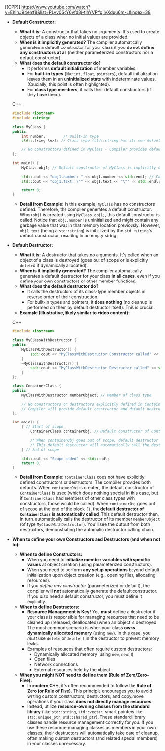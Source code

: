 [[CPP]]
https://www.youtube.com/watch?v=EhinJ94emf8&list=PLvv0ScY6vfd8j-tlhYVPYgiIyXduu6m-L&index=38


- **Default Constructor:**
    
    - **What it is:** A constructor that takes no arguments. It's used to create objects of a class when no initial values are provided.
    - **When is it implicitly generated?** The compiler automatically generates a default constructor for your class if you **do not define any constructors at all** (neither parameterized constructors nor a default constructor).
    - **What does the default constructor do?**
        - It performs **default initialization** of member variables.
        - For **built-in types** (like `int`, `float`, `pointers`), default initialization leaves them in an **uninitialized state** with indeterminate values. (Crucially, this point is often highlighted).
        - For **class type members**, it calls their default constructors (if they have them).
    
    C++
    
    ```cpp
    #include <iostream>
    #include <string>
    
    class MyClass {
    public:
        int number;        // Built-in type
        std::string text; // Class type (std::string has its own default constructor)
    
        // No constructors defined in MyClass - Compiler provides default constructor
    };
    
    int main() {
        MyClass obj1; // Default constructor of MyClass is implicitly called
    
        std::cout << "obj1.number: " << obj1.number << std::endl; // Could be garbage value!
        std::cout << "obj1.text: \"" << obj1.text << "\"" << std::endl;   // std::string default constructor called, likely empty string
    
        return 0;
    }
    ```
    
    - **Detail from Example:** In this example, `MyClass` has no constructors defined. Therefore, the compiler generates a default constructor. When `obj1` is created using `MyClass obj1;`, this default constructor is called. Notice that `obj1.number` is uninitialized and might contain any garbage value that was in that memory location previously. However, `obj1.text` (being a `std::string`) is initialized by the `std::string`'s default constructor, resulting in an empty string.
- **Default Destructor:**
    
    - **What it is:** A destructor that takes no arguments. It's called when an object of a class is destroyed (goes out of scope or is explicitly `delete`d if dynamically allocated).
    - **When is it implicitly generated?** The compiler automatically generates a default destructor for your class **in all cases**, even if you define your own constructors or other member functions.
    - **What does the default destructor do?**
        - It calls the destructors of its class-type member objects in reverse order of their construction.
        - For built-in types and pointers, it **does nothing** (no cleanup is performed on them by default destructor itself). This is crucial.
    - **Example (Illustrative, likely similar to video content):**
    
    C++
    
    ```cpp
    #include <iostream>
    
    class MyClassWithDestructor {
    public:
        MyClassWithDestructor() {
            std::cout << "MyClassWithDestructor Constructor called" << std::endl;
        }
        ~MyClassWithDestructor() {
            std::cout << "MyClassWithDestructor Destructor called" << std::endl;
        }
    };
    
    class ContainerClass {
    public:
        MyClassWithDestructor memberObject; // Member of class type
    
        // No constructors or destructors explicitly defined in ContainerClass
        // Compiler will provide default constructor and default destructor for ContainerClass
    };
    
    int main() {
        { // Start of scope
            ContainerClass containerObj; // Default constructor of ContainerClass called
    
            // When containerObj goes out of scope, default destructor of ContainerClass is called.
            // This default destructor will automatically call the destructor of memberObject.
        } // End of scope
    
        std::cout << "Scope ended" << std::endl;
        return 0;
    }
    ```
    
    - **Detail from Example:** `ContainerClass` does not have explicitly defined constructors or destructors. The compiler provides both defaults. When `containerObj` is created, the default constructor of `ContainerClass` is used (which does nothing special in this case, but if `ContainerClass` had members of other class types with constructors, those would be called). When `containerObj` goes out of scope at the end of the block `{}`, the **default destructor of `ContainerClass` is automatically called**. This default destructor then, in turn, automatically calls the destructor of its member `memberObject` (of type `MyClassWithDestructor`). You'll see the output from both destructors, demonstrating the automatic destructor calling chain.
- **When to define your own Constructors and Destructors (and when not to):**
    
    - **When to define Constructors:**
        - When you need to **initialize member variables with specific values** at object creation (using parameterized constructors).
        - When you need to perform **any setup operations** beyond default initialization upon object creation (e.g., opening files, allocating resources).
        - If you _define any constructor_ (parameterized or default), the compiler will **not** automatically generate the default constructor. If you _also_ need a default constructor, you must define it explicitly.
    - **When to define Destructors:**
        - **Resource Management is Key!** You **must** define a destructor if your class is responsible for managing resources that need to be cleaned up (released, deallocated) when an object is destroyed. The most common scenario is when your class **owns dynamically allocated memory** (using `new`). In this case, you _must_ use `delete` or `delete[]` in the destructor to prevent memory leaks.
        - Examples of resources that often require custom destructors:
            - Dynamically allocated memory (using `new`, `new[]`)
            - Open files
            - Network connections
            - External resources held by the object.
    - **When you might NOT need to define them (Rule of Zero/Zero-Five):**
        - In **modern C++**, it's often recommended to follow the **Rule of Zero (or Rule of Five)**. This principle encourages you to avoid writing custom constructors, destructors, and copy/move operations if your class **does not directly manage resources**.
        - Instead, utilize **resource-owning classes from the standard library** (like `std::string`, `std::vector`, smart pointers like `std::unique_ptr`, `std::shared_ptr`). These standard library classes handle resource management correctly for you. If you use these resource-managing classes as members in your own classes, their destructors will automatically take care of cleanup, often making custom destructors (and related special members) in your classes unnecessary.